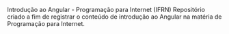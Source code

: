Introdução ao Angular - Programação para Internet (IFRN)
Repositório criado a fim de registrar o conteúdo de introdução ao Angular na matéria de Programação para Internet.
